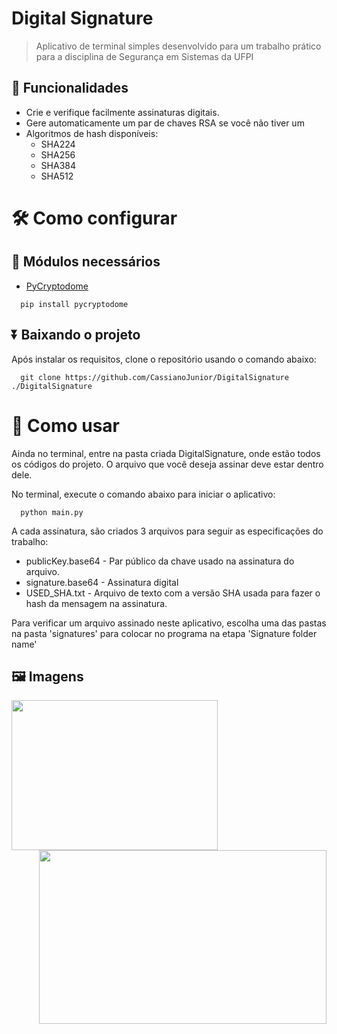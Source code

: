 # Digital Signature
> Aplicativo de terminal simples desenvolvido para um trabalho prático para a disciplina de Segurança em Sistemas da UFPI
## 🔖 Funcionalidades
  - Crie e verifique facilmente assinaturas digitais.
  - Gere automaticamente um par de chaves RSA se você não tiver um
  - Algoritmos de hash disponíveis:
    - SHA224
    - SHA256
    - SHA384
    - SHA512

# 🛠️ Como configurar
## 🧩 Módulos necessários
  - [PyCryptodome](https://pycryptodome.readthedocs.io/en/latest/src/introduction.html)
  ```
    pip install pycryptodome
  ```

## ⏬ Baixando o projeto
Após instalar os requisitos, clone o repositório usando o comando abaixo:
```
  git clone https://github.com/CassianoJunior/DigitalSignature ./DigitalSignature
```

# 📱 Como usar
Ainda no terminal, entre na pasta criada DigitalSignature, onde estão todos os códigos do projeto.
O arquivo que você deseja assinar deve estar dentro dele.

No terminal, execute o comando abaixo para iniciar o aplicativo:
  ```
    python main.py
  ```

A cada assinatura, são criados 3 arquivos para seguir as especificações do trabalho:
  - publicKey.base64 - Par público da chave usado na assinatura do arquivo.
  - signature.base64 - Assinatura digital
  - USED_SHA.txt - Arquivo de texto com a versão SHA usada para fazer o hash da mensagem na assinatura.

Para verificar um arquivo assinado neste aplicativo, escolha uma das pastas na pasta 'signatures' para colocar no programa na etapa 'Signature folder name'

## 🖼️ Imagens

<div align="center">
  <img align="left" src="https://gist.githubusercontent.com/CassianoJunior/6d6630ae3b81c9912f79b70c93bc776c/raw/17015854b5487ff0cef20acb1cdcec691b8dd143/signing-digitalSignatureApp.png" height="240" width="330" />

  <img align="right" src="https://gist.githubusercontent.com/CassianoJunior/6d6630ae3b81c9912f79b70c93bc776c/raw/17015854b5487ff0cef20acb1cdcec691b8dd143/verifySignature-digitalSignatureApp.png" height="278" width="460" />
</div>